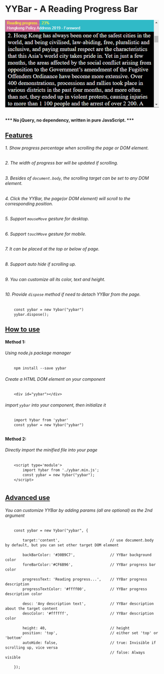 # YYBar - A Reading Progress Bar
 ![YYBar](./images/001.jpg)
## 
#### *** No jQuery,  no dependency, written in pure JavaScript. ***
## 
## <u>Features</u>
###### 1. Show progress percentage when scrolling the page or DOM element.
###### 2. The width of progress bar will be updated if scrolling.
###### 3. Besides of `document.body`, the scrolling target can be set to any DOM element.
###### 4. Click the YYBar, the page(or DOM element) will scroll to the corresponding position.
###### 5. Support `mouseMove` gesture for desktop.
###### 6. Support `touchMove` gesture for mobile.
###### 7. It can be placed at the top or below of page.
###### 8. Support auto hide if scrolling up.
###### 9. You can customize all its color, text and height.
###### 10. Provide `dispose` method if need to detach YYBar from the page.
``` 
    const yybar = new Yybar("yybar")
    yybar.dispose();
```

## 
## <u>How to use</u>

#### Method 1: 
###### Using node.js package manager
``` 
    npm install --save yybar 
```
###### Create a HTML DOM element on your component
``` 
    <div id="yybar"></div>
```
###### import `yybar` into your component, then initialize it
``` 
    import Yybar from 'yybar'
    const yybar = new Yybar("yybar")
```
## 
#### Method 2: 
###### Directly import the minified file into your page
``` 
    <script type='module'>
        import Yybar from './yybar.min.js';
        const yybar = new Yybar("yybar");
    </script>
```
# 
## <u>Advanced use</u>
###### You can customize YYBar by adding params (all are optional) as the 2nd argument
```
    const yybar = new Yybar("yybar", {

        target:'content',                       // use document.body by default, but you can set other target DOM element 

        backBarColor: '#30B9C7',                // YYBar background color
        foreBarColor:'#CF6B96',                 // YYBar progress bar color

        progressText: 'Reading progress...',    // YYBar progress description
        progressTextColor: '#ffff00',           // YYBar progress description color

        desc: 'Any description text',           // YYBar description about the target content
        descColor: '#ffffff',                   // YYBar description color

        height: 40,                             // height
        position: 'top',                        // either set 'top' or 'bottom'
        autoHide: false,                        // true: Invisible if scrolling up, vice versa
                                                // false: Always visible
        
    });
```
